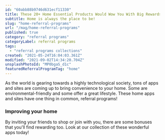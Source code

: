 ```yaml
---
id: "60abb88b9746d631ecf11330"
title: These 20+ Home Essential Products Would Wow You With Big Rewards
subtitle: Home is always the place to be!
slug: "home-referral-programs"
url: "/mag/home-referral-programs"
published: true
category: "referral programs"
categoryLabel: referral programs
tags:
  - "referral programs collections"
created: "2021-05-24T16:04:03.361Z"
modified: "2021-09-02T14:34:20.704Z"
unsplashPhotoId: "MP0bgaS_d1c"
featuredReferralProgramTag: "home"
---
```

As the world is gearing towards a highly technological society, tons of apps and sites are coming up to bring convenience to your home. Some are environmental-friendly and some offer a great lifestyle. These home apps and sites have one thing in common, referral programs!

### **Improving your home**

By inviting your friends to shop or join with you, there are some bonuses that you'll find rewarding too. Look at our collection of these wonderful apps today!